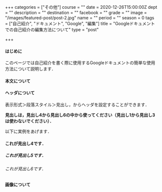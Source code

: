 +++
categories = ["その他"]
course = ""
date = 2020-12-26T15:00:00Z
dept = ""
description = ""
destination = ""
facebook = ""
grade = ""
image = "/images/featured-post/post-2.jpg"
name = ""
period = ""
season = 0
tags = ["自己紹介", "ドキュメント", "Google", "編集"]
title = "Googleドキュメントでの自己紹介の編集方法について"
type = "post"

+++

#### はじめに

このページでは自己紹介を書く際に使用するGoogleドキュメントの簡単な使用方法について説明します．

#### 本文について

#### ヘッダについて

表示形式＞段落スタイル＞見出し，からヘッダを設定することができます．

**見出しは，見出し4から見出し6の中から使ってください（見出し1から見出し3は使わないでください）．**

以下に実例をあげます．

#### これが見出し4です．

##### これが見出し5です．

###### これが見出し6です．

#### 画像について